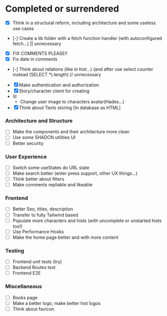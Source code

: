 
# Completed or surrendered

- [x] Think in a structural reform, including architecture and some useless use cases
- [-] Create a lib folder with a fetch function handler (with autoconfigured fetch...) || unnecessary
- [X] FIX COMMENTS PLEASE!!
- [X] Fix date in comments 
- [-] Think about relations (like in hist...) (and after use select counter instead (SELECT *).length) // unnecessary
- [X] Make authentication and authorization
- [X] Story/character client for creating
- [X] - Change user image to characters avatar(Hades...)
- [X] Think about Texts storing [In database as HTML]

### Architecture and Structure

- [ ] Make the components and their architecture more clean
- [ ] Use some SHADCN utilities UI
- [ ] Better security

### User Experience
- [ ] Switch some useStates do URL state
- [ ] Make search better (enter press support, other UX things...)
- [ ] Think better about filters
- [ ] Make comments repliable and likeable

### Frontend
- [ ] Better Seo, titles, description
- [ ] Transfer to fully Tailwind based
- [ ] Populate more characters and hists (with uncomplete or unstarted hists too!)
- [ ] Use Performance Hooks
- [ ] Make the home page better and with more content

### Testing

- [ ] Frontend unit tests (try)
- [ ] Backend Routes test
- [ ] Frontend E2E

### Miscellaneous

- [ ] Books page
- [ ] Make a better logo, make better hist logos
- [ ] Think about favicon